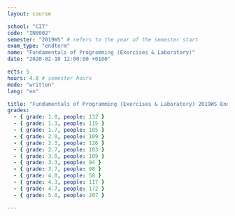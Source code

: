 ```yaml
---
layout: course

school: "CIT"
code: "IN0002"
semester: "2019WS" # refers to the year of the semester start
exam_type: "endterm"
name: "Fundamentals of Programming (Exercises & Laboratory)"
date: "2020-02-10 12:00:00 +0100"

ects: 5
hours: 4.0 # semester hours
mode: "written"
lang: "en"

title: "Fundamentals of Programming (Exercises & Laboratory) 2019WS Endterm"
grades:
  - { grade: 1.0, people: 132 }
  - { grade: 1.3, people: 115 }
  - { grade: 1.7, people: 105 }
  - { grade: 2.0, people: 109 }
  - { grade: 2.3, people: 126 }
  - { grade: 2.7, people: 103 }
  - { grade: 3.0, people: 109 }
  - { grade: 3.3, people: 94 }
  - { grade: 3.7, people: 98 }
  - { grade: 4.0, people: 58 }
  - { grade: 4.3, people: 117 }
  - { grade: 4.7, people: 172 }
  - { grade: 5.0, people: 207 }

---
```



